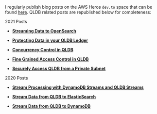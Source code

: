 I regularly publish blog posts on the AWS Heros `dev.to` space that can be found [here](https://dev.to/mlewis7127). QLDB related posts are republished below for completeness:

2021 Posts

* **[Streaming Data to OpenSearch](./streaming-data-to-opensearch/)**

* **[Protecting Data in your QLDB Ledger](./protecting-data-in-qldb/)**

* **[Concurrency Control in QLDB](./concurrency-control-in-qldb/)**

* **[Fine Grained Access Control in QLDB](./qldb-fine-grained-access-control/)**

* **[Securely Access QLDB from a Private Subnet](./securely-access-qldb-from-private-subnet/)**


2020 Posts

* **[Stream Processing with DynamoDB Streams and QLDB Streams](./stream-processing-with-qldb-and-dynamodb/)**


* **[Stream Data from QLDB to ElasticSearch](./stream-data-from-qldb-to-elasticsearch/)**

* **[Stream Data from QLDB to DynamoDB](./stream-data-from-qldb-to-dynamodb/)**


